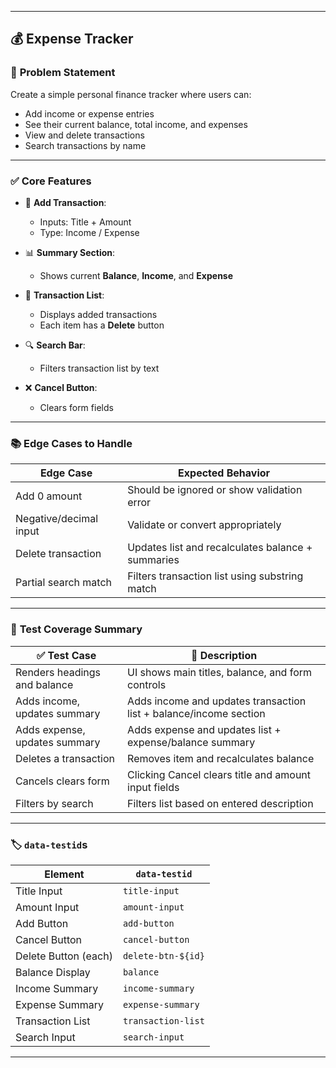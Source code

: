 
---

## 💰 Expense Tracker 

### 🧠 **Problem Statement**

Create a simple personal finance tracker where users can:

* Add income or expense entries
* See their current balance, total income, and expenses
* View and delete transactions
* Search transactions by name

---

### ✅ **Core Features**

* 📝 **Add Transaction**:

  * Inputs: Title + Amount
  * Type: Income / Expense

* 📊 **Summary Section**:

  * Shows current **Balance**, **Income**, and **Expense**

* 📜 **Transaction List**:

  * Displays added transactions
  * Each item has a **Delete** button

* 🔍 **Search Bar**:

  * Filters transaction list by text

* ❌ **Cancel Button**:

  * Clears form fields

---

### 📚 **Edge Cases to Handle**

| Edge Case              | Expected Behavior                                 |
| ---------------------- | ------------------------------------------------- |
| Add 0 amount           | Should be ignored or show validation error        |
| Negative/decimal input | Validate or convert appropriately                 |
| Delete transaction     | Updates list and recalculates balance + summaries |
| Partial search match   | Filters transaction list using substring match    |

---

### 🧪 **Test Coverage Summary**

| ✅ Test Case                   | 💬 Description                                                    |
| ----------------------------- | ----------------------------------------------------------------- |
| Renders headings and balance  | UI shows main titles, balance, and form controls                  |
| Adds income, updates summary  | Adds income and updates transaction list + balance/income section |
| Adds expense, updates summary | Adds expense and updates list + expense/balance summary           |
| Deletes a transaction         | Removes item and recalculates balance                             |
| Cancels clears form           | Clicking Cancel clears title and amount input fields              |
| Filters by search             | Filters list based on entered description                         |

---

### 🏷️ **`data-testid`s**

| Element              | `data-testid`      |
| -------------------- | ------------------ |
| Title Input          | `title-input`      |
| Amount Input         | `amount-input`     |
| Add Button           | `add-button`       |
| Cancel Button        | `cancel-button`    |
| Delete Button (each) | `delete-btn-${id}` |
| Balance Display      | `balance`          |
| Income Summary       | `income-summary`   |
| Expense Summary      | `expense-summary`  |
| Transaction List     | `transaction-list` |
| Search Input         | `search-input`     |

---

